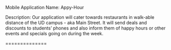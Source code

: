 Mobile Application Name: Appy-Hour

Description: Our application will cater towards restaurants in walk-able distance of the UD campus - aka Main Street. It will send deals and discounts to students’ phones and also inform them of happy hours or other events and specials going on during the week.

==============
